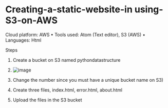 # Creating-a-static-website-in using-S3-on-AWS

Cloud platform: AWS • Tools used: Atom (Text editor), S3 (AWS) • Languages: Html


Steps
1. Create a bucket on S3 named pythondatastructure
2. ![image](https://user-images.githubusercontent.com/88941914/158775062-86ed2174-7af7-4500-a7c5-8ebd16dfbc9b.png)

3. Change the number since you must have a unique bucket name on S3)
4. Create three files, index.html, error.html, about.html
5. Upload the files in the S3 bucket

